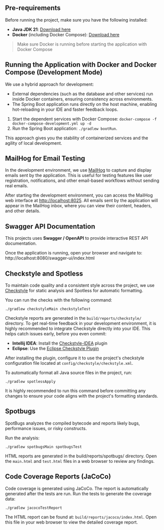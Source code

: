 ## Pre-requirements

Before running the project, make sure you have the following installed:

- **Java JDK 21**: [Download here](https://www.oracle.com/br/java/technologies/downloads/#java21)
- **Docker** (including Docker Compose): [Download here](https://www.docker.com/products/docker-desktop/)

> Make sure Docker is running before starting the application with Docker Compose

## Running the Application with Docker and Docker Compose (Development Mode)

We use a hybrid approach for development:

- External dependencies (such as the database and other services) run inside Docker containers, ensuring consistency
  across environments.
- The Spring Boot application runs directly on the host machine, enabling hot-reloading in your IDE and faster feedback
  loops.

1. Start the dependent services with Docker Compose: `docker-compose -f docker-compose-development.yml up -d`
2. Run the Spring Boot application: `./gradlew bootRun`.

This approach gives you the stability of containerized services and the agility of local development.

## MailHog for Email Testing

In the development environment, we use [MailHog](https://github.com/mailhog/MailHog) to capture and display emails sent
by the application. This is useful for testing features like user registration, notifications, and other email-based
workflows without sending real emails.

After starting the development environment, you can access the MailHog web interface
at [http://localhost:8025](http://localhost:8025). All emails sent by the application will appear in the MailHog inbox,
where you can view their content, headers, and other details.

## Swagger API Documentation

This projects uses **Swagger / OpenAPI** to provide interactive REST API documentation.

Once the application is running, open your browser and navigate to:
http://localhost:8080/swagger-ui/index.html

## Checkstyle and Spotless

To maintain code quality and a consistent style across the project, we
use [Checkstyle](config/checkstyle/checkstyle.xml) for static analysis and Spotless for automatic formatting.

You can run the checks with the following command:

```shell
./gradlew checkstyleMain checkstyleTest
```

Checkstyle reports are generated in the `build/reports/checkstyle/` directory. To get real-time feedback in your
development environment, it is highly recommended to integrate Checkstyle directly into your IDE. This helps catch
issues early, before you even commit:

- **Intellij IDEA**: Install the [Checkstyle-IDEA](https://plugins.jetbrains.com/plugin/1065-checkstyle-idea) plugin
- **Eclipse**: Use the [Eclipse Checkstyle Plugin](https://checkstyle.org/eclipse-cs/)

After installing the plugin, configure it to use the project's checkstyle configuration file located at
`config/checkstyle/checkstyle.xml`.

To automatically format all Java source files in the project, run:

```shell
./gradlew spotlessApply
```

It is highly recommended to run this command before committing any changes to ensure your code aligns with the project's
formatting standards.

## Spotbugs

SpotBugs analyzes the compiled bytecode and reports likely bugs, performance issues, or risky constructs.

Run the analysis:

```shell
./gradlew spotbugsMain spotbugsTest
```

HTML reports are generated in the build/reports/spotbugs/ directory. Open the `main.html` and `test.html` files in a web
browser to review any findings.

## Code Coverage Reports (JaCoCo)

Code coverage is generated using JaCoCo. The report is automatically generated after the tests are run. Run the tests to
generate the coverage data:

```shell
./gradlew jacocoTestReport
```

The HTML report can be found at: `build/reports/jacoco/index.html`. Open this file in your web browser to view
the detailed coverage report.
